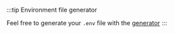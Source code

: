 :::tip Environment file generator

Feel free to generate your `.env` file with the [generator](/docs/tools/env-generator)
:::
